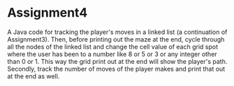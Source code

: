 # Assignment4
A Java code for tracking the player's moves in a linked list (a continuation of Assignment3). Then, before printing out the maze at the
end, cycle through all the nodes of the linked list and change the cell value of each grid spot where
the user has been to a number like 8 or 5 or 3 or any integer other than 0 or 1. This way the grid
print out at the end will show the player's path.
Secondly, track the number of moves of the player makes and print that out at the end as well.
